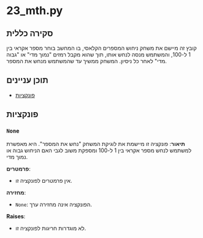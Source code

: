 # 23_mth.py

## סקירה כללית

קובץ זה מיישם את משחק ניחוש המספרים הקלאסי, בו המחשב בוחר מספר אקראי בין 1 ל-100, והמשתמש מנסה לנחש אותו, תוך שהוא מקבל רמזים "נמוך מדי" או "גבוה מדי" לאחר כל ניסיון. המשחק ממשיך עד שהמשתמש מנחש את המספר.

## תוכן עניינים

- [פונקציות](#פונקציות)

## פונקציות

### `None`

**תיאור**: פונקציה זו מיישמת את לוגיקת המשחק "נחש את המספר". היא מאפשרת למשתמש לנחש מספר אקראי בין 1 ל-100 ומספקת משוב לגבי האם הניחוש גבוה או נמוך מדי.

**פרמטרים**:
- אין פרמטרים לפונקציה זו.

**מחזירה**:
- `None`: הפונקציה אינה מחזירה ערך.

**Raises**:
- לא מוגדרות חריגות לפונקציה זו.